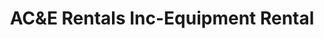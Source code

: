 ---
title: "AC&E Rentals Inc-Equipment Rental"
url: /okemos/acunde-rentals-inc-equipment-rental/
shop: Eisenwaren
---